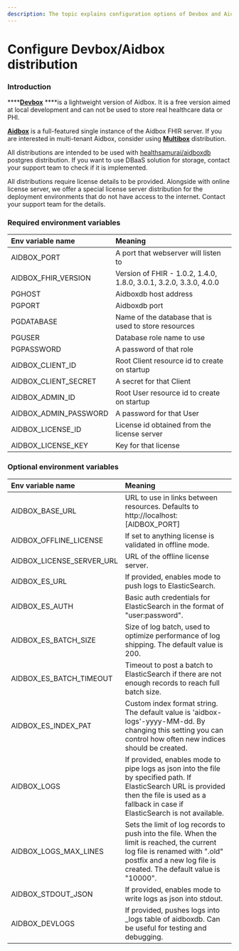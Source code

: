 ```yaml
---
description: The topic explains configuration options of Devbox and Aidbox distributions
---
```


# Configure Devbox/Aidbox distribution

### Introduction

\*\*\*\*[**Devbox**](https://hub.docker.com/r/healthsamurai/devbox) ****is a lightweight version of Aidbox. It is a free version aimed at local development and can not be used to store real healthcare data or PHI.  

[**Aidbox**](https://hub.docker.com/r/healthsamurai/aidboxone) is a full-featured single instance of the Aidbox FHIR server. If you are interested in multi-tenant Aidbox, consider using [**Multibox**](https://hub.docker.com/r/healthsamurai/multibox) distribution.

All distributions are intended to be used with [healthsamurai/aidboxdb](https://hub.docker.com/r/healthsamurai/aidboxdb) postgres distribution. If you want to use DBaaS solution for storage, contact your support team to check if it is implemented.

All distributions require license details to be provided. Alongside with online license server, we offer a special license server distribution for the deployment environments that do not have access to the internet. Contact your support team for the details.

### Required environment variables

| Env variable name | Meaning |
| :--- | :--- |
| AIDBOX\_PORT | A port that webserver will listen to |
| AIDBOX\_FHIR\_VERSION | Version of FHIR - 1.0.2, 1.4.0, 1.8.0, 3.0.1, 3.2.0, 3.3.0, 4.0.0 |
| PGHOST | Aidboxdb host address |
| PGPORT | Aidboxdb port |
| PGDATABASE | Name of the database that is used to store resources |
| PGUSER | Database role name to use |
| PGPASSWORD |  A password of that role |
| AIDBOX\_CLIENT\_ID | Root Client resource id to create on startup |
| AIDBOX\_CLIENT\_SECRET | A secret for that Client |
| AIDBOX\_ADMIN\_ID | Root User resource id to create on startup |
| AIDBOX\_ADMIN\_PASSWORD | A password for that User |
| AIDBOX\_LICENSE\_ID | License id obtained from the license server |
| AIDBOX\_LICENSE\_KEY | Key for that license |

### Optional environment variables

| Env variable name | Meaning |
| :--- | :--- |
| AIDBOX\_BASE\_URL | URL to use in links between resources. Defaults to http://localhost:\[AIDBOX\_PORT\] |
| AIDBOX\_OFFLINE\_LICENSE | If set to anything license is validated in offline mode. |
| AIDBOX\_LICENSE\_SERVER\_URL | URL of the offline license server. |
| AIDBOX\_ES\_URL | If provided, enables mode to push logs to ElasticSearch. |
| AIDBOX\_ES\_AUTH | Basic auth credentials for ElasticSearch in the format of "user:password". |
| AIDBOX\_ES\_BATCH\_SIZE | Size of log batch, used to optimize performance of log shipping. The default value is 200. |
| AIDBOX\_ES\_BATCH\_TIMEOUT | Timeout to post a batch to ElasticSearch if there are not enough records to reach full batch size. |
| AIDBOX\_ES\_INDEX\_PAT | Custom index format string. The default value is 'aidbox-logs'-yyyy-MM-dd. By changing this setting you can control how often new indices should be created. |
| AIDBOX\_LOGS | If provided, enables mode to pipe logs as json into the file by specified path. If ElasticSearch URL is provided then the file is used as a fallback in case if ElasticSearch is not available. |
| AIDBOX\_LOGS\_MAX\_LINES | Sets the limit of log records to push into the file. When the limit is reached, the current log file is renamed with ".old" postfix and a new log file is created. The default value is "10000". |
| AIDBOX\_STDOUT\_JSON | If provided, enables mode to write logs as json into stdout. |
| AIDBOX\_DEVLOGS | If provided, pushes logs into \_logs table of aidboxdb. Can be useful for testing and debugging. |


